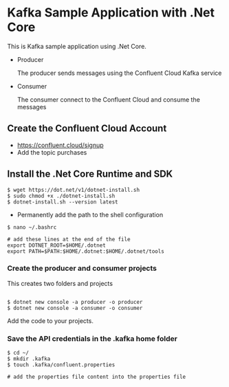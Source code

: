 # Kafka Sample Application with .Net Core

This is Kafka sample application using .Net Core. 

- Producer

  The producer sends messages using the Confluent Cloud Kafka service 

- Consumer

  The consumer connect to the Confluent Cloud and consume the messages

## Create the Confluent Cloud Account

 - https://confluent.cloud/signup
 - Add the topic 
     purchases

## Install the .Net Core Runtime and SDK

```
$ wget https://dot.net/v1/dotnet-install.sh 
$ sudo chmod +x ./dotnet-install.sh
$ dotnet-install.sh --version latest 
```

- Permanently add the path to the shell configuration 
```
$ nano ~/.bashrc

# add these lines at the end of the file
export DOTNET_ROOT=$HOME/.dotnet
export PATH=$PATH:$HOME/.dotnet:$HOME/.dotnet/tools

```

### Create the producer and consumer projects

This creates two folders and projects

```

$ dotnet new console -a producer -o producer
$ dotnet new console -a consumer -o consumer

```
Add the code to your projects.

### Save the API credentials in the .kafka home folder

```
$ cd ~/
$ mkdir .kafka
$ touch .kafka/confluent.properties

# add the properties file content into the properties file

```

